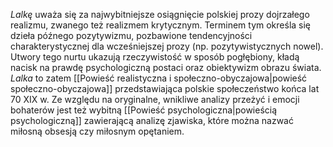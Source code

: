 *Lalkę* uważa się za najwybitniejsze osiągnięcie polskiej prozy dojrzałego realizmu, zwanego też realizmem krytycznym. Terminem tym określa się dzieła późnego pozytywizmu, pozbawione tendencyjności charakterystycznej dla wcześniejszej prozy (np. pozytywistycznych nowel). Utwory tego nurtu ukazują rzeczywistość w sposób pogłębiony, kładą nacisk na prawdę psychologiczną postaci oraz obiektywizm obrazu świata. *Lalka* to zatem [[Powieść realistyczna i społeczno-obyczajowa|powieść społeczno-obyczajowa]] przedstawiająca polskie społeczeństwo końca lat 70 XIX w. Ze względu na oryginalne, wnikliwe analizy przeżyć i emocji bohaterów jest też wybitną [[Powieść psychologiczna|powieścią psychologiczną]] zawierającą analizę zjawiska, które można nazwać miłosną obsesją czy miłosnym opętaniem.